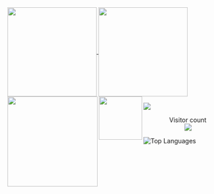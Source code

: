 <a href="#">
	<img height=200 align="center" src="https://my-stats-43gk.vercel.app/api?username=RomulusMirauta&show_icons=true&theme=radical&hide=contribs,issues&show=discussions_answered&rank_icon=github&include_all_commits=true&card_width=150" />
</a>

<a href="#">
	<img height=200 align="center" src="https://my-stats-43gk.vercel.app/api/top-langs/?username=RomulusMirauta&hide=html,scss,css&langs_count=8&layout=compact&theme=radical&card_width=150" />
</a>

<img align="left" height=202 src="https://github-readme-streak-stats-git-main-davids-projects-ad77adcc.vercel.app/?user=RomulusMirauta&theme=radical"/>

<img align="left" height=97 src="https://github-profile-trophy.vercel.app/?username=RomulusMirauta&theme=radical&no-frame=true&title=Stars,Followers,Commits&column=-1"/>

<a href=#><img src="contributions.svg"></a>


<p align="center">
  Visitor count<br>
  <img src="https://profile-counter.glitch.me/RomulusMirauta/count.svg" />
</p>





![Top Languages](https://github-readme-stats.vercel.app/api/top-langs/?username=RomulusMirauta&layout=compact&theme=dark)
